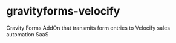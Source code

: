 # gravityforms-velocify
Gravity Forms AddOn that transmits form entries to Velocify sales automation SaaS
